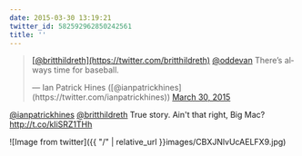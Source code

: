 ```yaml
---
date: 2015-03-30 13:19:21
twitter_id: 582592962850242561
title: ''
---
```


<blockquote class="twitter-tweet"><p lang="en" dir="ltr"><a href="https://twitter.com/britthildreth?ref_src=twsrc%5Etfw">[@britthildreth](https://twitter.com/britthildreth)</a> <a href="https://twitter.com/oddEvan?ref_src=twsrc%5Etfw">@oddevan</a> There’s always time for baseball.</p>&mdash; Ian Patrick Hines ([@ianpatrickhines](https://twitter.com/ianpatrickhines)) <a href="https://twitter.com/ianpatrickhines/status/582589655020879872?ref_src=twsrc%5Etfw">March 30, 2015</a></blockquote>
<script async src="https://platform.twitter.com/widgets.js" charset="utf-8"></script>

[@ianpatrickhines](https://twitter.com/ianpatrickhines) [@britthildreth](https://twitter.com/britthildreth) True story. Ain't that right, Big Mac? http://t.co/kIiSRZ1THh

![Image from twitter]({{ "/" | relative_url  }}images/CBXJNlvUcAELFX9.jpg)
